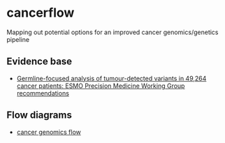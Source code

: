 # cancerflow
Mapping out potential options for an improved cancer genomics/genetics pipeline

## Evidence base
- [Germline-focused analysis of tumour-detected variants in 49,264 cancer
patients: ESMO Precision Medicine Working Group recommendations](https://www.annalsofoncology.org/article/S0923-7534(22)04771-8/fulltext)

## Flow diagrams
- [cancer genomics flow](https://app.diagrams.net/#Hmckeelab%2Fcancerflow%2Fmain%2FBasicCancerFlow.drawio)

